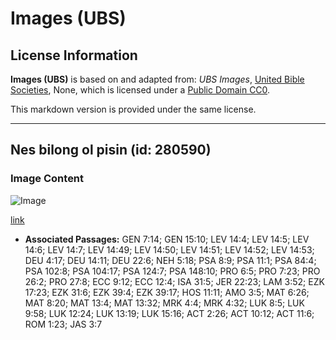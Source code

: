 # Images (UBS)

## License Information

**Images (UBS)** is based on and adapted from: _UBS Images_, [United Bible Societies](https://unitedbiblesocieties.org/), None, which is licensed under a [Public Domain CC0](https://creativecommons.org/public-domain/cc0/).

This markdown version is provided under the same license.



--------------------------------

## Nes bilong ol pisin (id: 280590)

### Image Content

![Image](https://cdn.aquifer.bible/aquifer-content/resources/Media/WEB-0071_birds_nest.jpg)

[link](https://cdn.aquifer.bible/aquifer-content/resources/Media/WEB-0071_birds_nest.jpg)

* **Associated Passages:** GEN 7:14; GEN 15:10; LEV 14:4; LEV 14:5; LEV 14:6; LEV 14:7; LEV 14:49; LEV 14:50; LEV 14:51; LEV 14:52; LEV 14:53; DEU 4:17; DEU 14:11; DEU 22:6; NEH 5:18; PSA 8:9; PSA 11:1; PSA 84:4; PSA 102:8; PSA 104:17; PSA 124:7; PSA 148:10; PRO 6:5; PRO 7:23; PRO 26:2; PRO 27:8; ECC 9:12; ECC 12:4; ISA 31:5; JER 22:23; LAM 3:52; EZK 17:23; EZK 31:6; EZK 39:4; EZK 39:17; HOS 11:11; AMO 3:5; MAT 6:26; MAT 8:20; MAT 13:4; MAT 13:32; MRK 4:4; MRK 4:32; LUK 8:5; LUK 9:58; LUK 12:24; LUK 13:19; LUK 15:16; ACT 2:26; ACT 10:12; ACT 11:6; ROM 1:23; JAS 3:7


